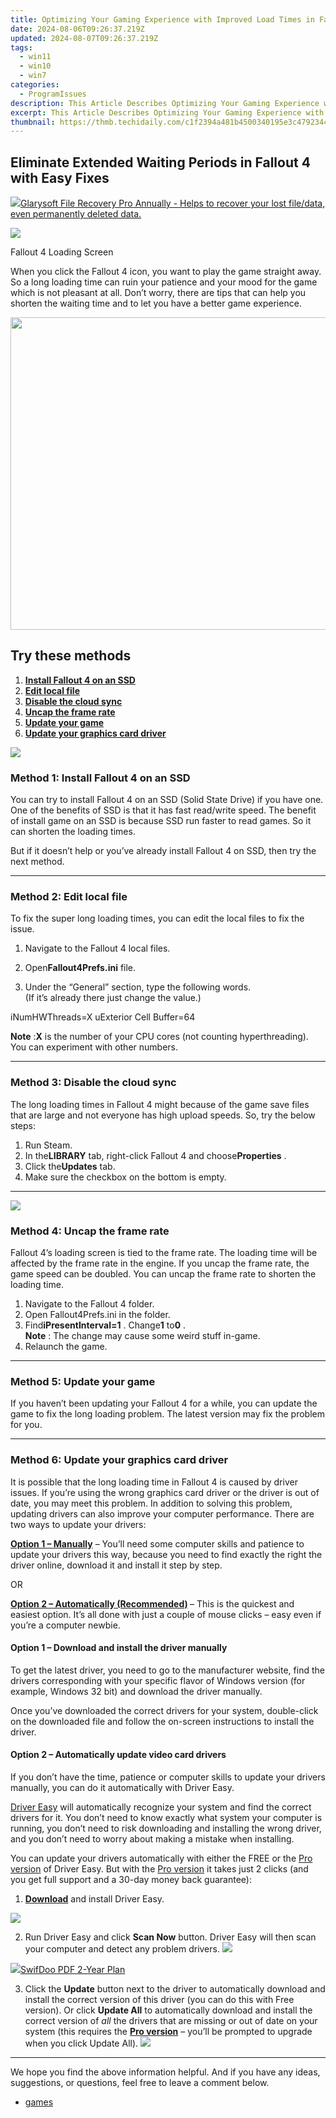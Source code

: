 ```yaml
---
title: Optimizing Your Gaming Experience with Improved Load Times in Fallout 4
date: 2024-08-06T09:26:37.219Z
updated: 2024-08-07T09:26:37.219Z
tags:
  - win11
  - win10
  - win7
categories:
  - ProgramIssues
description: This Article Describes Optimizing Your Gaming Experience with Improved Load Times in Fallout 4
excerpt: This Article Describes Optimizing Your Gaming Experience with Improved Load Times in Fallout 4
thumbnail: https://thmb.techidaily.com/c1f2394a481b4500340195e3c4792344b150afff1dec50e97267f5b7542797ed.jpeg
---
```


## Eliminate Extended Waiting Periods in Fallout 4 with Easy Fixes

<!-- affiliate ads begin -->
<a href="https://order.glarysoft.com/order/checkout.php?PRODS=35504869&QTY=1&AFFILIATE=108875&CART=1"><img src="https://secure.avangate.com/images/merchant/6734fa703f6633ab896eecbdfad8953a/products/1_FR-200-1.png" border="0">Glarysoft File Recovery Pro Annually -  Helps to recover your lost file/data, even permanently deleted data. 
</a>
<!-- affiliate ads end -->
![](https://images.drivereasy.com/wp-content/uploads/2019/08/fallout-4-1024x576.jpg)

Fallout 4 Loading Screen

 When you click the Fallout 4 icon, you want to play the game straight away. So a long loading time can ruin your patience and your mood for the game which is not pleasant at all. Don’t worry, there are tips that can help you shorten the waiting time and to let you have a better game experience.

<!-- affiliate ads begin -->
<a href="https://appsumo.8odi.net/c/5597632/2087407/7443" target="_top" id="2087407"><img src="//a.impactradius-go.com/display-ad/7443-2087407" border="0" alt="" width="600" height="500"/></a><img height="0" width="0" src="https://appsumo.8odi.net/i/5597632/2087407/7443" style="position:absolute;visibility:hidden;" border="0" />
<!-- affiliate ads end -->
## Try these methods

1. [**Install Fallout 4 on an SSD**](https://tools.techidaily.com/drivereasy/download/)
2. [**Edit local file**](https://tools.techidaily.com/drivereasy/download/)
3. [**Disable the cloud sync**](https://tools.techidaily.com/drivereasy/download/)
4. [**Uncap the frame rate**](https://tools.techidaily.com/drivereasy/download/)
5. [**Update your game**](https://tools.techidaily.com/drivereasy/download/)
6. [**Update your graphics card driver**](https://tools.techidaily.com/drivereasy/download/)

<!-- affiliate ads begin -->
<a href="https://shop.systoolsgroup.com/affiliate.php?ACCOUNT=SYSTOOBY&AFFILIATE=108875&PATH=https%3A%2F%2Fwww.systoolsgroup.com%3FAFFILIATE%3D108875%26RESOURCE%3D%2BSysTools%2BOutlook%2BRecovery"><img src="https://www.systoolsgroup.com/box/outlook-recovery.png" border="0"></a>
<!-- affiliate ads end -->
### Method 1: Install Fallout 4 on an SSD

 You can try to install Fallout 4 on an SSD (Solid State Drive) if you have one. One of the benefits of SSD is that it has fast read/write speed. The benefit of install game on an SSD is because SSD run faster to read games. So it can shorten the loading times.

 But if it doesn’t help or you’ve already install Fallout 4 on SSD, then try the next method.

---

### Method 2: Edit local file

 To fix the super long loading times, you can edit the local files to fix the issue.

1) Navigate to the Fallout 4 local files.

2) Open**Fallout4Prefs.ini** file.

3) Under the “General” section, type the following words.  
 (If it’s already there just change the value.)

 iNumHWThreads=X
 uExterior Cell Buffer=64  

**Note** :**X** is the number of your CPU cores (not counting hyperthreading). You can experiment with other numbers.

---

### Method 3: Disable the cloud sync

 The long loading times in Fallout 4 might because of the game save files that are large and not everyone has high upload speeds. So, try the below steps:

1. Run Steam.
2. In the**LIBRARY** tab, right-click Fallout 4 and choose**Properties** .
3. Click the**Updates** tab.
4. Make sure the checkbox on the bottom is empty.

---

<!-- affiliate ads begin -->
<a href="https://shop.mondly.com/affiliate.php?ACCOUNT=ATISTUDI&AFFILIATE=108875&PATH=https%3A%2F%2Fwww.mondly.com%3FAFFILIATE%3D108875%26RESOURCE%3D%2BEducational%2B300x600%2B"><img src="https://secure.avangate.com/images/merchant/69c418c33ec2e1a4267fa9bb77fa1428/educational-300x600.gif" border="0"></a>
<!-- affiliate ads end -->
### Method 4: Uncap the frame rate

 Fallout 4’s loading screen is tied to the frame rate. The loading time will be affected by the frame rate in the engine. If you uncap the frame rate, the game speed can be doubled. You can uncap the frame rate to shorten the loading time.

1. Navigate to the Fallout 4 folder.
2. Open Fallout4Prefs.ini in the folder.
3. Find**iPresentInterval=1** . Change**1** to**0** .  
**Note** : The change may cause some weird stuff in-game.
4. Relaunch the game.

---

### Method 5: Update your game

 If you haven’t been updating your Fallout 4 for a while, you can update the game to fix the long loading problem. The latest version may fix the problem for you.

---

### Method 6: Update your graphics card driver

 It is possible that the long loading time in Fallout 4 is caused by driver issues. If you’re using the wrong graphics card driver or the driver is out of date, you may meet this problem. In addition to solving this problem, updating drivers can also improve your computer performance.
 There are two ways to update your drivers:

**[Option 1 – Manually](https://tools.techidaily.com/drivereasy/download/)**  – You’ll need some computer skills and patience to update your drivers this way, because you need to find exactly the right the driver online, download it and install it step by step.

OR

**[Option 2 – Automatically (Recommended)](https://www.drivereasy.com/knowledge/solved-fallout-4-long-loading-times/#op2) [](https://tools.techidaily.com/drivereasy/download/)**  – This is the quickest and easiest option. It’s all done with just a couple of mouse clicks – easy even if you’re a computer newbie.

#### **Option 1 –** **Download and install the driver manually**

 To get the latest driver, you need to go to the manufacturer website, find the drivers corresponding with your specific flavor of Windows version (for example, Windows 32 bit) and download the driver manually.

 Once you’ve downloaded the correct drivers for your system, double-click on the downloaded file and follow the on-screen instructions to install the driver.

#### **Option 2 – Automatically update video card drivers**

 If you don’t have the time, patience or computer skills to update your drivers manually, you can do it automatically with Driver Easy.

[Driver Easy](https://tools.techidaily.com/drivereasy/download/) will automatically recognize your system and find the correct drivers for it. You don’t need to know exactly what system your computer is running, you don’t need to risk downloading and installing the wrong driver, and you don’t need to worry about making a mistake when installing.

 You can update your drivers automatically with either the FREE or the [Pro version](https://tools.techidaily.com/drivereasy/download/) of Driver Easy. But with the [Pro version](https://tools.techidaily.com/drivereasy/download/) it takes just 2 clicks (and you get full support and a 30-day money back guarantee):

1. **[Download](https://tools.techidaily.com/drivereasy/download/)**  and install Driver Easy.
<!-- affiliate ads begin -->
<a href="https://store.movavi.com/affiliate.php?ACCOUNT=MOVAVI&AFFILIATE=108875&PATH=https%3A%2F%2Fwww.movavi.com%3FAFFILIATE%3D108875%26RESOURCE%3DMovavi%2BVideo%2BConverter%2BBox"><img src="https://mcusercontent.com/0885a03ded3d480dca9287f12/images/8020c1dc-518e-3bdf-6e7b-e6d1bdf1597b.jpg" border="0"></a>
<!-- affiliate ads end -->
2. Run Driver Easy and click **Scan Now** button. Driver Easy will then scan your computer and detect any problem drivers. ![](https://images.drivereasy.com/wp-content/uploads/2019/08/NVIDIA-18.jpg)
<!-- affiliate ads begin -->
<a href="https://purchase.swifdoo.com/order/checkout.php?PRODS=40002580&QTY=1&AFFILIATE=108875&CART=1"><img src="https://secure.avangate.com/images/merchant/8b932759a5a04ddb34bf79e3f9072e4b/products/3_Product%20box%20white-1024x1024.png" border="0">SwifDoo PDF 2-Year Plan</a>
<!-- affiliate ads end -->
3. Click the **Update** button next to the driver to automatically download and install the correct version of this driver (you can do this with Free version). Or click **Update All** to automatically download and install the correct version of _all_ the drivers that are missing or out of date on your system (this requires the **[Pro version](https://tools.techidaily.com/drivereasy/download/)**  – you’ll be prompted to upgrade when you click Update All). ![](https://images.drivereasy.com/wp-content/uploads/2019/08/NVIDIA-Geoforce.jpg)

---

 We hope you find the above information helpful. And if you have any ideas, suggestions, or questions, feel free to leave a comment below.

* [games](https://tools.techidaily.com/drivereasy/download/)

<ins class="adsbygoogle"
     style="display:block"
     data-ad-format="autorelaxed"
     data-ad-client="ca-pub-7571918770474297"
     data-ad-slot="1223367746"></ins>



<ins class="adsbygoogle"
     style="display:block"
     data-ad-client="ca-pub-7571918770474297"
     data-ad-slot="8358498916"
     data-ad-format="auto"
     data-full-width-responsive="true"></ins>
